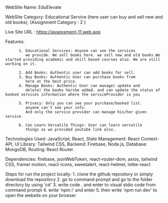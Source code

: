 
 WebSite Name: EduElevate

 WebSite Category: Educational Service (here user can buy and sell
                    new and old books);
                   {Assignment Category : 2 }


Live Site URL : https://assessment-11.web.app 

Features: 

          1. Educational Services: Anyone can see the services    
             we provide. We sell books here. we sell new and old books.We started providing academic and skill based courses also. We are still working on it.

          2. Add Books: Authentic user can add books for sell. 
          3. Buy Books: Authentic User can purchase books from 
             here at the best price.
          4. Manage Books: Authentic User can manage( update and  
             delete) the books he/she added. and can update the status of booked services information where the serviceProvider is you

          5. Privacy: Only you can see your purchase/booked list. 
             anyone can't see your info. 
             And only the service provider can manage his/her given service. 

          6. Can Learn Versatile Things: User can learn versatile 
             things as we provided youtube link also.

Technologies Used: 
         JavaScript, React,
         State Management: React Context-API,
         UI Library: Tailwind CSS,
         Backend: Firebase, Node.js,
         Database: MongoDB,
         Routing: React Router.

         
Dependencies:  firebase, jsonWebToken, react-router-dom, axios, tailwind CSS, framer motion, react-icons, sweetalert, react-helmet, lottie-react

Steps for run the project locally: 
            1. clone the github repository or simply download the repository
            2. go to command prompt and go to the folder directory by using 'cd'
            3. write code . and enter to visual stdio code from command prompt
            4. write 'npm i' and enter
            5. then write 'npm run dev' to open the website on your browser



          

